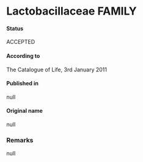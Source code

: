 Lactobacillaceae FAMILY
=======

#### Status
ACCEPTED

#### According to
The Catalogue of Life, 3rd January 2011

#### Published in
null

#### Original name
null

### Remarks
null